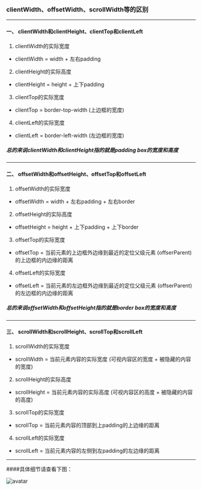 ### clientWidth、offsetWidth、scrollWidth等的区别
---
#### 一、 clientWidth和clientHeight、clientTop和clientLeft
1. clientWidth的实际宽度
- clientWidth = width + 左右padding
2. clientHeight的实际高度
- clientHeight = height + 上下padding
3. clientTop的实际宽度
- clientTop = border-top-width (上边框的宽度)
4. clientLeft的实际宽度
- clientLeft = border-left-width (左边框的宽度)

##### 总的来说clientWidth和clientHeight指的就是padding box的宽度和高度

---
#### 二、 offsetWidth和offsetHeight、offsetTop和offsetLeft
1. offsetWidth的实际宽度
- offsetWidth = width + 左右padding + 左右border
2. offsetHeight的实际高度
- offsetHeight = height + 上下padding + 上下border
3. offsetTop的实际宽度
- offsetTop = 当前元素的上边框外边缘到最近的定位父级元素 (offserParent) 的上边框的内边缘的距离
4. offsetLeft的实际宽度
- offsetLeft = 当前元素的左边框外边缘到最近的定位父级元素 (offserParent) 的左边框的内边缘的距离

##### 总的来说offsetWidth和offsetHeight指的就是border box的宽度和高度

---
#### 三、 scrollWidth和scrollHeight、scrollTop和scrollLeft
1. scrollWidth的实际宽度
- scrollWidth = 当前元素内容的实际宽度 (可视内容区的宽度 + 被隐藏的内容的宽度)
2. scrollHeight的实际高度
- scrollHeight = 当前元素内容的实际高度 (可视内容区的高度 + 被隐藏的内容的高度)
3. scrollTop的实际宽度
- scrollTop = 当前元素内容的顶部到上padding的上边缘的距离
4. scrollLeft的实际宽度
- scrollLeft = 当前元素内容的左侧到左padding的左边缘的距离

---
####具体细节请查看下图：

![avatar](https://upload-images.jianshu.io/upload_images/3555389-22caf4ed928d9b7f.jpg)